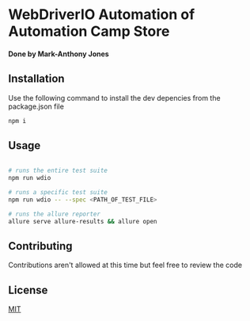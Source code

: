 # WebDriverIO Automation of Automation Camp Store

#### Done by Mark-Anthony Jones

## Installation

Use the following command to install the dev depencies from the package.json file

```bash
npm i
```

## Usage

```bash

# runs the entire test suite
npm run wdio

# runs a specific test suite
npm run wdio -- --spec <PATH_OF_TEST_FILE>

# runs the allure reporter
allure serve allure-results && allure open

```

## Contributing

Contributions aren't allowed at this time but feel free to review the code

## License

[MIT](https://choosealicense.com/licenses/mit/)
